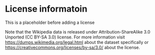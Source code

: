 # License informatoin
This is a placeholder before adding a license

Note that the Wikipedia data is released under Attribution-ShareAlike 3.0 Unported (CC BY-SA 3.0) license. For more information visit https://dumps.wikimedia.org/legal.html about the dataset specifically or https://creativecommons.org/licenses/by-sa/3.0/ about the license.
